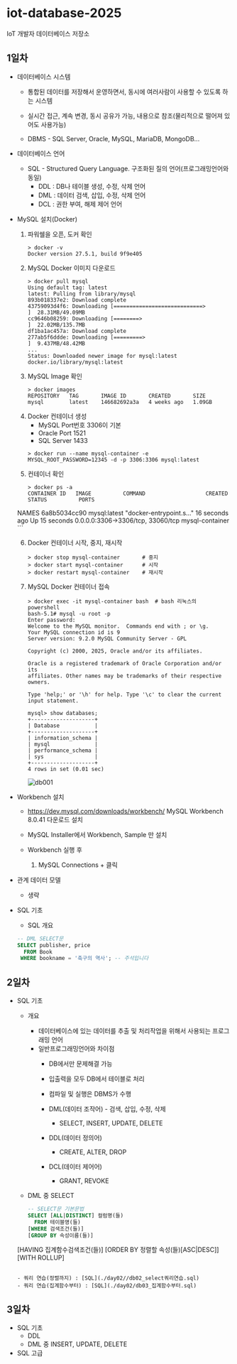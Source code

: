 # iot-database-2025
IoT 개발자 데이터베이스 저장소

## 1일차
- 데이터베이스 시스템
  - 통합된 데이터를 저장해서 운영하면서, 동시에 여러사람이 사용할 수 있도록 하는 시스템

  - 실시간 접근, 계속 변경, 동시 공유가 가능, 내용으로 참조(물리적으로 떨어져 있어도 사용가능)

  - DBMS - SQL Server, Oracle, MySQL, MariaDB, MongoDB...

- 데이터베이스 언어
  - SQL - Structured Query Language. 구조화된 질의 언어(프로그래밍언어와 동일)
    - DDL : DB나 테이블 생성, 수정, 삭제 언어
    - DML : 데이터 검색, 삽입, 수정, 삭제 언어
    - DCL : 권한 부여, 해제 제어 언어

- MySQL 설치(Docker)
    1. 파워쉘을 오픈, 도커 확인
        ```shell
        > docker -v
        Docker version 27.5.1, build 9f9e405
        ```
    2. MySQL Docker 이미지 다운로드
        ```shell
        > docker pull mysql
        Using default tag: latest
        latest: Pulling from library/mysql
        893b018337e2: Download complete
        43759093d4f6: Downloading [============================>                      ]  28.31MB/49.09MB
        cc9646b08259: Downloading [========>                                          ]  22.02MB/135.7MB
        df1ba1ac457a: Download complete
        277ab5f6ddde: Downloading [=========>                                         ]  9.437MB/48.42MB
        ...
        Status: Downloaded newer image for mysql:latest
        docker.io/library/mysql:latest
        ```
    3. MySQL Image 확인
        ```shell
        > docker images
        REPOSITORY   TAG       IMAGE ID       CREATED       SIZE
        mysql        latest    146682692a3a   4 weeks ago   1.09GB
        ```
    4. Docker 컨테이너 생성
        - MySQL Port번호 3306이 기본
        - Oracle Port 1521
        - SQL Server 1433
        ```shell
        > docker run --name mysql-container -e MYSQL_ROOT_PASSWORD=12345 -d -p 3306:3306 mysql:latest
        ```
    5. 컨테이너 확인
        ```shell
        > docker ps -a
        CONTAINER ID   IMAGE          COMMAND                   CREATED          STATUS          PORTS
     NAMES
        6a8b5034cc90   mysql:latest   "docker-entrypoint.s…"   16 seconds ago   Up 15 seconds   0.0.0.0:3306->3306/tcp, 33060/tcp   mysql-container
        ```
    
    6. Docker 컨테이너 시작, 중지, 재시작
        ```shell
        > docker stop mysql-container       # 중지
        > docker start mysql-container      # 시작
        > docker restart mysql-container    # 재시작
        ```

    7. MySQL Docker 컨테이너 접속
        ```shell
        > docker exec -it mysql-container bash  # bash 리눅스의 powershell
        bash-5.1# mysql -u root -p
        Enter password:
        Welcome to the MySQL monitor.  Commands end with ; or \g.
        Your MySQL connection id is 9
        Server version: 9.2.0 MySQL Community Server - GPL

        Copyright (c) 2000, 2025, Oracle and/or its affiliates.

        Oracle is a registered trademark of Oracle Corporation and/or its
        affiliates. Other names may be trademarks of their respective
        owners.

        Type 'help;' or '\h' for help. Type '\c' to clear the current input statement.

        mysql> show databases;
        +--------------------+
        | Database           |
        +--------------------+
        | information_schema |
        | mysql              |
        | performance_schema |
        | sys                |
        +--------------------+
        4 rows in set (0.01 sec)
        ```
       ![db001](https://github.com/user-attachments/assets/1f2213e0-0d50-4d5c-9dd0-fff7c36a9fed)

- Workbench 설치
    - https://dev.mysql.com/downloads/workbench/ MySQL Workbench 8.0.41 다운로드 설치
    - MySQL Installer에서 Workbench, Sample 만 설치

    - Workbench 실행 후
        1. MySQL Connections + 클릭

- 관계 데이터 모델
    - 생략

- SQL 기초
    - SQL 개요
    
    ```sql
    -- DML SELECT문
    SELECT publisher, price
      FROM Book
     WHERE bookname = '축구의 역사'; -- 주석입니다
    ```

## 2일차
- SQL 기초
  - 개요
      - 데이터베이스에 있는 데이터를 추출 및 처리작업을 위해서 사용되는 프로그래밍 언어
      - 일반프로그래밍언어와 차이점
        - DB에서만 문제해결 가능
        - 입출력을 모두 DB에서 테이블로 처리
        - 컴파일 및 실행은 DBMS가 수행

        - DML(데이터 조작어) - 검색, 삽입, 수정, 삭제
            - SELECT, INSERT, UPDATE, DELETE
        - DDL(데이터 정의어) 
            - CREATE, ALTER, DROP
        - DCL(데이터 제어어) 
            - GRANT, REVOKE
  
  - DML 중 SELECT
    ```sql
    -- SELECT문 기본문법
    SELECT [ALL|DISTINCT] 컬럼명(들)
      FROM 테이블명(들)
    [WHERE 검색조건(들)]
    [GROUP BY 속성이름(들)]
   [HAVING 집계함수검색조건(들)]
    [ORDER BY 정렬할 속성(들)[ASC|DESC]]
     [WITH ROLLUP]
     ```

     - 쿼리 연습(정렬까지) : [SQL](./day02//db02_select쿼리연습.sql)
     - 쿼리 연습(집계함수부터) : [SQL](./day02/db03_집계함수부터.sql)

## 3일차
- SQL 기초
  - DDL 
  - DML 중 INSERT, UPDATE, DELETE
- SQL 고급
